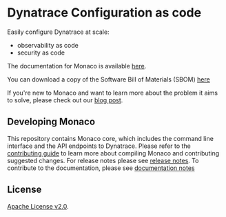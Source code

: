 # Dynatrace Configuration as code

Easily configure Dynatrace at scale:
- observability as code
- security as code

The documentation for Monaco is available [here](https://dynatrace.github.io/dynatrace-configuration-as-code//).

You can download a copy of the Software Bill of Materials (SBOM) [here](https://github.com/dynatrace/dynatrace-configuration-as-code/actions/runs/1841276071)

If you're new to Monaco and want to learn more about the problem it aims to solve, please check out our [blog post](https://www.dynatrace.com/news/blog/monitoring-as-code/).

Developing Monaco
--------------------

This repository contains Monaco core, which includes the command line interface and the API endpoints to Dynatrace.
Please refer to the [contributing guide](./CONTRIBUTING.md) to learn more about compiling Monaco and contributing suggested changes.
For release notes please see [release notes](./RELEASE_NOTES.md).
To contribute to the documentation, please see [documentation notes](./documentation/README.md)

## License
[Apache License v2.0](https://github.com/dynatrace/dynatrace-configuration-as-code/blob/main/LICENSE).
